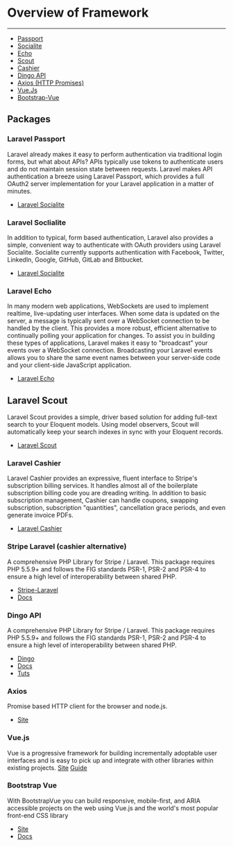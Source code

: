 # Overview of Framework

---
- [Passport](#passport)
- [Socialite](#socialite)
- [Echo](#echo)
- [Scout](#scout)
- [Cashier](#cashier)
- [Dingo API](#dingo)
- [Axios (HTTP Promises)](#axios)
- [Vue.Js](vuejs)
- [Bootstrap-Vue](bootstrap-vue)
## Packages
<a name="passport"></a>
### Laravel Passport
Laravel already makes it easy to perform authentication via traditional login forms, but what about APIs? APIs typically use tokens to authenticate users and do not maintain session state between requests. Laravel makes API authentication a breeze using Laravel Passport, which provides a full OAuth2 server implementation for your Laravel application in a matter of minutes.

- [Laravel Socialite](https://laravel.com/docs/6.x/passport)

<a name="socialite"></a>
### Laravel Soclialite
In addition to typical, form based authentication, Laravel also provides a simple, convenient way to authenticate with OAuth providers using Laravel Socialite. Socialite currently supports authentication with Facebook, Twitter, LinkedIn, Google, GitHub, GitLab and Bitbucket.

- [Laravel Socialite](https://laravel.com/docs/6.x/socialite)

<a name="echo"></a>
### Laravel Echo
In many modern web applications, WebSockets are used to implement realtime, live-updating user interfaces. When some data is updated on the server, a message is typically sent over a WebSocket connection to be handled by the client. This provides a more robust, efficient alternative to continually polling your application for changes.
To assist you in building these types of applications, Laravel makes it easy to "broadcast" your events over a WebSocket connection. Broadcasting your Laravel events allows you to share the same event names between your server-side code and your client-side JavaScript application.

- [Laravel Echo](https://laravel.com/docs/6.x/broadcasting)

<a name="scout"></a>
## Laravel Scout
Laravel Scout provides a simple, driver based solution for adding full-text search to your Eloquent models. Using model observers, Scout will automatically keep your search indexes in sync with your Eloquent records.

- [Laravel Scout](https://laravel.com/docs/6.x/scout)

<a name="cashier"></a>
### Laravel Cashier
Laravel Cashier provides an expressive, fluent interface to Stripe's subscription billing services. It handles almost all of the boilerplate subscription billing code you are dreading writing. In addition to basic subscription management, Cashier can handle coupons, swapping subscription, subscription "quantities", cancellation grace periods, and even generate invoice PDFs.

- [Laravel Cashier](https://laravel.com/docs/6.x/billing)

<a name="stripe-laravel"></a>
### Stripe Laravel (cashier alternative)
A comprehensive PHP Library for Stripe / Laravel.
This package requires PHP 5.5.9+ and follows the FIG standards PSR-1, PSR-2 and PSR-4 to ensure a high level of interoperability between shared PHP.
- [Stripe-Laravel](https://github.com/cartalyst/stripe-laravel)
- [Docs](https://cartalyst.com/manual/stripe/2.0#introduction)

<a name="dingo"></a>
### Dingo API
A comprehensive PHP Library for Stripe / Laravel.
This package requires PHP 5.5.9+ and follows the FIG standards PSR-1, PSR-2 and PSR-4 to ensure a high level of interoperability between shared PHP.
- [Dingo](https://github.com/dingo/api)
- [Docs](https://github.com/dingo/api/wiki)
- [Tuts](https://m.dotdev.co/test-driven-api-development-using-laravel-dingo-and-jwt-with-documentation-ae4014260148)

<a name="axios"></a>
### Axios
Promise based HTTP client for the browser and node.js.
- [Site](https://github.com/axios/axios)

<a name="vuejs"></a>
### Vue.js
Vue is a progressive framework for building incrementally adoptable user interfaces and is easy to pick up and integrate with other libraries within existing projects.
[Site](https://vuejs.org/v2/)
[Guide](https://vuejs.org/v2/guide/)

<a name="bootstrap-vue"></a>
### Bootstrap Vue
With BootstrapVue you can build responsive, mobile-first, and ARIA accessible projects on the web using Vue.js and the world's most popular front-end CSS library
- [Site](https://bootstrap-vue.js.org/)
- [Docs](https://bootstrap-vue.js.org/docs/)

